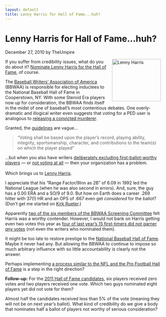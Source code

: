 ```yaml
---
layout: default
title: Lenny Harris for Hall of Fame...huh?
---
```

<h1>Lenny Harris for Hall of Fame...huh?</h1>
<div class="meta">December 27, 2010 by TheUmpire</div>
<div class="storycontent">
  <p><a title="Lenny Harris" href="http://commons.wikimedia.org/wiki/File:Lenny_Harris.JPG" target="_blank">
  <img style="margin: 0px 0px 10px 10px; display: inline; border: 0pt none;" title="Lenny Harris" src="{{ site.url }}{{ site.baseurl }}/images/lenny_harris.jpg" border="0" alt="Lenny Harris" width="158" height="137" align="right" /></a> 
  If you suffer from credibility issues, what do you do about it?  
  <a href="http://bbwaa.com/2010/11/2011-hof-ballot/" target="_blank">Nominate Lenny Harris for the Hall of Fame</a>, of course.</p>
  <p>The <a href="http://bbwaa.com/" target="_blank">Baseball Writers&#8217; Association of America</a> (BBWAA) is responsible for electing inductees to the National Baseball Hall of Fame in Cooperstown, NY.  With some Steroid Era players now up for consideration, the BBWAA finds itself in the midst of one of baseball&#8217;s most contentious debates.  One overly-dramatic and illogical writer even suggests that voting for a PED user is analogous to <a href="http://www.pressdemocrat.com/article/20101220/NEWS/101229944?p=all&amp;tc=pgall&amp;tc=ar" target="_blank">releasing a convicted murderer</a>.</p>
  <p>Granted, the <a href="http://bbwaa.com/hof-elec-req/" target="_blank">guidelines</a> are vague&#8230;</p>
  <blockquote>
    <p>&#8220;Voting shall be based upon the player’s record, playing ability, integrity, sportsmanship, character, and contributions to the team(s) on which the player played&#8221;</p>
  </blockquote>
  <p>&#8230;but when you also have writers <a href="http://www.baseballink.com/archives/stories/marty-noble-is-not-4061059" target="_blank">deliberately excluding first-ballot-worthy players</a> &#8212; or <a href="http://www.baseballink.com/archives/stories/mariotti-volunteers-to-be-thrown-out-of-the-bbwaa-4061053" target="_blank">not voting at all</a> &#8212; then your organization has a problem.<br />
    <span id="more-2151"></span><br />
    Which brings us to <a href="http://www.baseball-reference.com/players/h/harrile01.shtml" target="_blank">Lenny Harris</a>.
  </p>
  <p>I appreciate that his “Range Factor/9Inn as 2B” of 6.09 in 1992 led the National League (when he was also second in errors).  And, sure, the guy has a 0.00 ERA and a SO/9 of 9.0.  But how on Earth does a career .269 hitter with 37(!) HR and an OPS of .667 even get <em>considered </em>for the ballot?  (Don&#8217;t get me started on <a href="http://www.baseball-reference.com/players/r/rueteki01.shtml" target="_blank">Kirk Rueter</a>.)</p>
  <p>Apparently <a href="http://bbwaa.com/hof-elec-req/" target="_blank">two of the six members of the BBWAA Screening Committee</a> felt Harris was a worthy contender.  However, I would not bank on Harris getting even two votes this year as <a href="http://www.baseball-reference.com/awards/hof_2010.shtml" target="_blank">four of last year&#8217;s 15 first-timers did not garner <em>any</em> votes</a> (not even the writers who nominated them).</p>
  <p>It might be too late to restore prestige to the <a href="http://baseballhall.org/" target="_blank">National Baseball Hall of Fame</a>.  Maybe it never had any.  But allowing the BBWAA to continue to impose so much arbitrary influence with so little accountability is clearly not the answer.</p>
  <p>Perhaps implementing <a href="http://www.profootballhof.com/hof/SelectionProcessFAQ.aspx" target="_blank">a process similar to the NFL and the Pro Football Hall of Fame</a> is a step in the right direction?</p>
  <p><strong>Follow-up:</strong> For the <a href="http://www.baseball-reference.com/awards/hof_2011.shtml">2011 Hall of Fame candidates</a>, six players received zero votes and two players received one vote.  Which two guys nominated eight players yet did not vote for them?</p>
  <p>Almost half the candidates received less than 5% of the vote (meaning they will not be on next year&#8217;s ballot).  What kind of credibility do we give a body that nominates half a ballot of players not worthy of serious consideration?</p>
</div>
